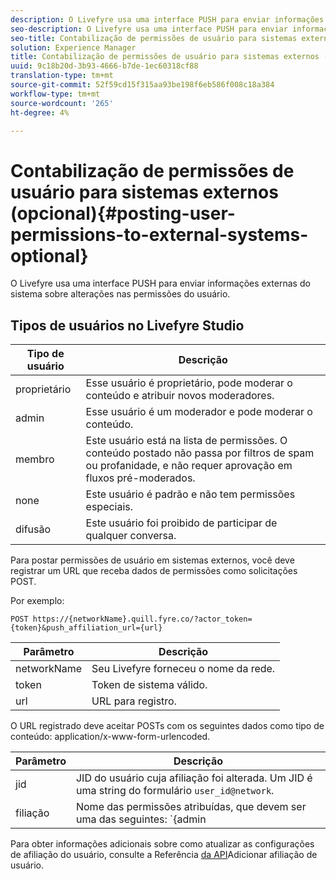 ```yaml
---
description: O Livefyre usa uma interface PUSH para enviar informações externas do sistema sobre alterações nas permissões do usuário.
seo-description: O Livefyre usa uma interface PUSH para enviar informações externas do sistema sobre alterações nas permissões do usuário.
seo-title: Contabilização de permissões de usuário para sistemas externos (opcional)
solution: Experience Manager
title: Contabilização de permissões de usuário para sistemas externos (opcional)
uuid: 9c18b20d-3b93-4666-b7de-1ec60318cf88
translation-type: tm+mt
source-git-commit: 52f59cd15f315aa93be198f6eb586f008c18a384
workflow-type: tm+mt
source-wordcount: '265'
ht-degree: 4%

---
```



# Contabilização de permissões de usuário para sistemas externos (opcional){#posting-user-permissions-to-external-systems-optional}

O Livefyre usa uma interface PUSH para enviar informações externas do sistema sobre alterações nas permissões do usuário.

## Tipos de usuários no Livefyre Studio

| Tipo de usuário | Descrição |
|--- |--- |
| proprietário | Esse usuário é proprietário, pode moderar o conteúdo e atribuir novos moderadores. |
| admin | Esse usuário é um moderador e pode moderar o conteúdo. |
| membro | Este usuário está na lista de permissões. O conteúdo postado não passa por filtros de spam ou profanidade, e não requer aprovação em fluxos pré-moderados. |
| none | Este usuário é padrão e não tem permissões especiais. |
| difusão | Este usuário foi proibido de participar de qualquer conversa. |

Para postar permissões de usuário em sistemas externos, você deve registrar um URL que receba dados de permissões como solicitações POST.

Por exemplo:

```
POST https://{networkName}.quill.fyre.co/?actor_token={token}&push_affiliation_url={url}
```

| Parâmetro | Descrição |
|--- |--- |
| networkName | Seu Livefyre forneceu o nome da rede. |
| token | Token de sistema válido. |
| url | URL para registro. |

O URL registrado deve aceitar POSTs com os seguintes dados como tipo de conteúdo: application/x-www-form-urlencoded.

| Parâmetro | Descrição |
|--- |--- |
| jid | JID do usuário cuja afiliação foi alterada. Um JID é uma string do formulário `user_id@network`. |
| filiação | Nome das permissões atribuídas, que devem ser uma das seguintes:  `{admin | member | none | outcast | owner}` |

Para obter informações adicionais sobre como atualizar as configurações de afiliação do usuário, consulte a Referência [da API](https://api.livefyre.com/docs/apis/by-category/user-management#operation=urn:livefyre:apis:quill:operations:api:v3.0:affiliation:add:method=post)Adicionar afiliação de usuário.
